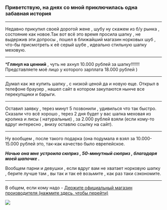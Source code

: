 
### Приветствую, на днях со мной приключилась одна забавная история 
***
Недавно прикупил своей дорогой жене , шубу ну скажем из б/у рынка , состояние как новое.Так вот всё это время просила шапку  , не выдержив эти допросы , пошел в ближайший магазин норковых шуб , что-бы присмотреть к её серый шубе , идеально стильную шапку меховую.

***
***Глянул на ценний** , чуть не ахнул 10.000 рублей за шапку!!!!!!!
Представляете моё лицо у которого зарплата 18.000 рублей )
***
Думал как же купить шапку , с низкой ценой да и новую еще. Открыл в телефоне браузер , нашел сайт в котором закупаются нынче все перекупщики и барыги.
***
Оставил заявку , терез минут 5 позвонили , удивилься что так быстро.
Сказали что всё хорошо , терез 2 дня будет у вас шапка меховая из кролика и лисы ( натуральные) , за 2.000 рублей взяли (если кому-то вдруг интересно , внизу оставлю ссылку на сайт).

***

Ну вообщем , после такого подарка (она подумала я взял за 10.000-15.000 рублей это, так-как качество было еврепейское.

***Ночью она мне устроила сюприз , 50-минутный сюприз , благодаря моей шапочке .***

Вообщем парни и девушки , если вдруг вам не хватает норковую шапку  , берите лучше там , вы так и так её возьмите , как раз таки сэкономите.
***
В общем, если кому надо - <a href="https://cutt.us/r6IIN">Держите официальный магазин производителя (нажмите здесь, чтобы перейти)

<a href="https://shopproduckt.com/page/9bd31549cfa7241a24ff0b489f2f816f96bc8cce/"> <img src = "https://i.ibb.co/vqJhXRC/photo1.jpg" /></a>

